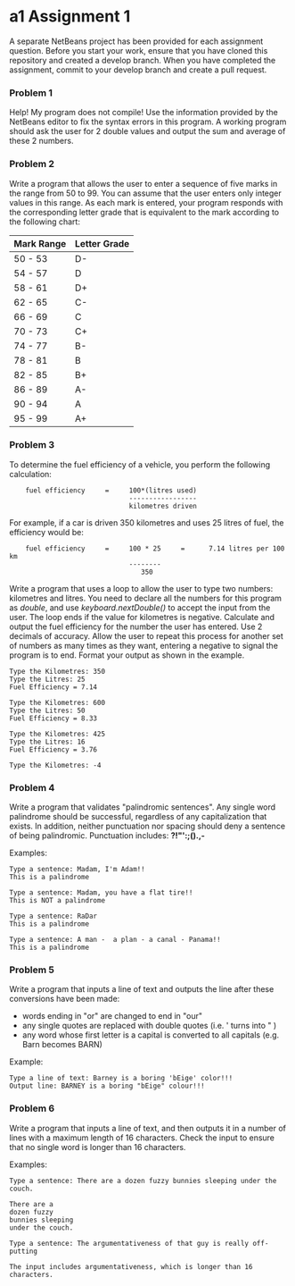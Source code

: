 # a1 Assignment 1

A separate NetBeans project has been provided for each assignment question.  Before you start your work, ensure that you have cloned this repository and created a develop branch.  When you have completed the assignment, commit to your develop branch and create a pull request.

### Problem 1
Help! My program does not compile! Use the information provided by the NetBeans editor to fix the syntax errors in this program.  A working program should ask the user for 2 double values and output the sum and average of these 2 numbers.

### Problem 2
Write a program that allows the user to enter a sequence of five marks in the range from 50 to 99. You can assume that the user enters only integer values in this range. As each mark is entered, your program responds with the corresponding letter grade that is equivalent to the mark according to the following chart:

Mark Range | Letter Grade
--- | ---
50 - 53 | D-
54 - 57 | D
58 - 61 | D+
62 - 65 | C-
66 - 69 | C
70 - 73 | C+
74 - 77 | B-
78 - 81 | B
82 - 85 | B+
86 - 89 | A-
90 - 94 | A
95 - 99 | A+

### Problem 3
To determine the fuel efficiency of a vehicle, you perform the following calculation:

        fuel efficiency     =     100*(litres used)
                                  -----------------
                                  kilometres driven

For example, if a car is driven 350 kilometres and uses 25 litres of fuel, the efficiency would be:

        fuel efficiency     =     100 * 25     =      7.14 litres per 100 km
                                  --------
                                     350

Write a program that uses a loop to allow the user to type two numbers: kilometres and litres.
You need to declare all the numbers for this program as *double*, and use *keyboard.nextDouble()* to accept the input from the user. The loop ends if the value for kilometres is negative. Calculate and output the fuel efficiency for the number the user has entered. Use 2 decimals of accuracy. Allow the user to repeat this process for another set of numbers as many times as they want, entering a negative to signal the program is to end.  Format your output as shown in the example.

```
Type the Kilometres: 350
Type the Litres: 25
Fuel Efficiency = 7.14

Type the Kilometres: 600
Type the Litres: 50
Fuel Efficiency = 8.33

Type the Kilometres: 425
Type the Litres: 16
Fuel Efficiency = 3.76

Type the Kilometres: -4
```

### Problem 4
Write a program that validates "palindromic sentences". Any single word palindrome should be successful, regardless of any capitalization that exists. In addition, neither punctuation nor spacing should deny a sentence of being palindromic. Punctuation includes: **?!"':;().,-**

Examples:
```
Type a sentence: Madam, I'm Adam!!
This is a palindrome
```
```
Type a sentence: Madam, you have a flat tire!!
This is NOT a palindrome
```
```
Type a sentence: RaDar
This is a palindrome
```
```
Type a sentence: A man -  a plan - a canal - Panama!!
This is a palindrome
```

### Problem 5
Write a program that inputs a line of text and outputs the line after these conversions have been made:
 * words ending in "or" are changed to end in "our"
 * any single quotes are replaced with double quotes (i.e. ' turns into " )
 * any word whose first letter is a capital is converted to all capitals (e.g. Barn becomes BARN)

Example:
```
Type a line of text: Barney is a boring 'bEige' color!!!
Output line: BARNEY is a boring "bEige" colour!!!
```

### Problem 6
Write a program that inputs a line of text, and then outputs it in a number of lines with a maximum length of 16 characters. Check the input to ensure that no single word is longer than 16 characters.

Examples:
```
Type a sentence: There are a dozen fuzzy bunnies sleeping under the couch.

There are a
dozen fuzzy
bunnies sleeping
under the couch.
```
```
Type a sentence: The argumentativeness of that guy is really off-putting

The input includes argumentativeness, which is longer than 16 characters.
```
